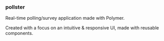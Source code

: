 ### pollster

Real-time polling/survey application made with Polymer.

Created with a focus on an intuitive & responsive UI, made with reusable components.
